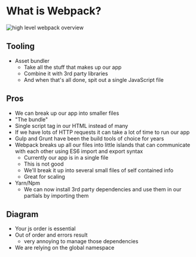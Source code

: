 # What is Webpack?
![high level webpack overview](https://i.imgur.com/ZXW9Qkr.png)

## Tooling
* Asset bundler
    - Take all the stuff that makes up our app
    - Combine it with 3rd party libraries
    - And when that's all done, spit out a single JavaScript file

## Pros
* We can break up our app into smaller files
* "The bundle"
* Single script tag in our HTML instead of many
* If we have lots of HTTP requests it can take a lot of time to run our app
* Gulp and Grunt have been the build tools of choice for years
* Webpack breaks up all our files into little islands that can communicate with each other using ES6 import and export syntax
    - Currently our app is in a single file
    - This is not good
    - We'll break it up into several small files of self contained info
    - Great for scaling
* Yarn/Npm
    - We can now install 3rd party dependencies and use them in our partials by importing them

## Diagram
* Your js order is essential
* Out of order and errors result
    - very annoying to manage those dependencies
* We are relying on the global namespace
